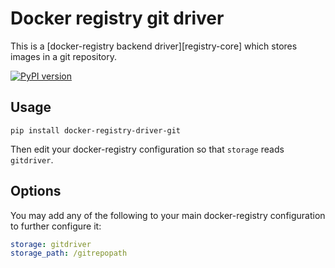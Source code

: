 # Docker registry git driver

This is a [docker-registry backend driver][registry-core] which stores images 
in a git repository.

[![PyPI version][pypi-image]][pypi-url]
## Usage



```
pip install docker-registry-driver-git
```

Then edit your docker-registry configuration so that `storage` reads `gitdriver`.


## Options

You may add any of the following to your main docker-registry configuration to further configure it:

```yaml
storage: gitdriver
storage_path: /gitrepopath

```
[pypi-url]: https://pypi.python.org/pypi/docker-registry-driver-git
[pypi-image]: https://badge.fury.io/py/docker-registry-driver-git.svg
